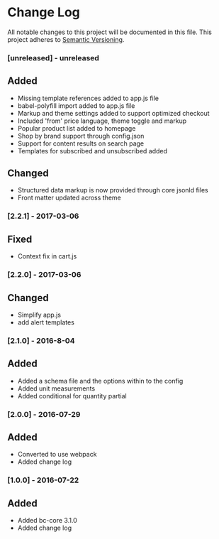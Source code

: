 # Change Log
All notable changes to this project will be documented in this file.
This project adheres to [Semantic Versioning](http://semver.org/).

### [unreleased] - unreleased
## Added
- Missing template references added to app.js file
- babel-polyfill import added to app.js file
- Markup and theme settings added to support optimized checkout
- Included 'from' price language, theme toggle and markup
- Popular product list added to homepage
- Shop by brand support through config.json
- Support for content results on search page
- Templates for subscribed and unsubscribed added

## Changed
- Structured data markup is now provided through core jsonld files
- Front matter updated across theme

### [2.2.1] - 2017-03-06
## Fixed
- Context fix in cart.js

### [2.2.0] - 2017-03-06
## Changed
- Simplify app.js
- add alert templates

### [2.1.0] - 2016-8-04
## Added
- Added a schema file and the options within to the config
- Added unit measurements
- Added conditional for quantity partial

### [2.0.0] - 2016-07-29
## Added
- Converted to use webpack
- Added change log

### [1.0.0] - 2016-07-22
## Added
- Added bc-core 3.1.0
- Added change log
